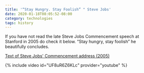 ```yaml
---
title: '“Stay Hungry. Stay Foolish” " Steve Jobs'
date: 2020-01-18T08:05:52-08:00
category: technologies 
tags: history 
---
```

If you have not read the late Steve Jobs Commencement speech at Stanford in 2005 do check it below. “Stay hungry, stay foolish” he beautifully concludes.

[Text of Steve Jobs' Commencement address (2005)](https://news.stanford.edu/2005/06/14/jobs-061505)

{% include video id="UF8uR6Z6KLc" provider="youtube" %}
